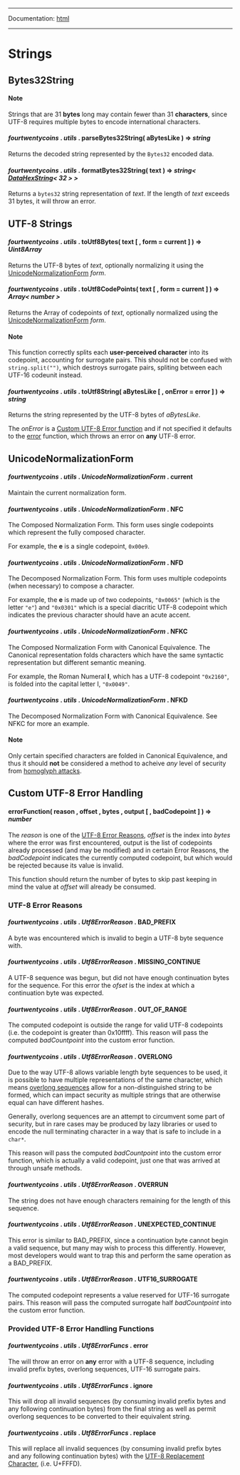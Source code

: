 -----

Documentation: [html](https://420integrated.com/wiki/)

-----

Strings
=======

Bytes32String
-------------

#### Note

Strings that are 31 **bytes** long may contain fewer than 31 **characters**, since UTF-8 requires multiple bytes to encode international characters.


#### *fourtwentycoins* . *utils* . **parseBytes32String**( aBytesLike ) => *string*

Returns the decoded string represented by the `Bytes32` encoded data.


#### *fourtwentycoins* . *utils* . **formatBytes32String**( text ) => *string< [DataHexString](/v5/api/utils/bytes/#DataHexString)< 32 > >*

Returns a `bytes32` string representation of *text*. If the length of *text* exceeds 31 bytes, it will throw an error.


UTF-8 Strings
-------------

#### *fourtwentycoins* . *utils* . **toUtf8Bytes**( text [ , form = current ] ) => *Uint8Array*

Returns the UTF-8 bytes of *text*, optionally normalizing it using the [UnicodeNormalizationForm](/v5/api/utils/strings/#strings--unicode-normalization-form) *form*.


#### *fourtwentycoins* . *utils* . **toUtf8CodePoints**( text [ , form = current ] ) => *Array< number >*

Returns the Array of codepoints of *text*, optionally normalized using the [UnicodeNormalizationForm](/v5/api/utils/strings/#strings--unicode-normalization-form) *form*.


#### Note

This function correctly splits each **user-perceived character** into its codepoint, accounting for surrogate pairs. This should not be confused with `string.split("")`, which destroys surrogate pairs, spliting between each UTF-16 codeunit instead.


#### *fourtwentycoins* . *utils* . **toUtf8String**( aBytesLike [ , onError = error ] ) => *string*

Returns the string represented by the UTF-8 bytes of *aBytesLike*.

The *onError* is a [Custom UTF-8 Error function](/v5/api/utils/strings/#strings--error-handling) and if not specified it defaults to the [error](/v5/api/utils/strings/#strings--Utf8Error) function, which throws an error on **any** UTF-8 error.


UnicodeNormalizationForm
------------------------

#### *fourtwentycoins* . *utils* . *UnicodeNormalizationForm* . **current**

Maintain the current normalization form.


#### *fourtwentycoins* . *utils* . *UnicodeNormalizationForm* . **NFC**

The Composed Normalization Form. This form uses single codepoints which represent the fully composed character.

For example, the **e** is a single codepoint, `0x00e9`.


#### *fourtwentycoins* . *utils* . *UnicodeNormalizationForm* . **NFD**

The Decomposed Normalization Form. This form uses multiple codepoints (when necessary) to compose a character.

For example, the **e** is made up of two codepoints, `"0x0065"` (which is the letter `"e"`) and `"0x0301"` which is a special diacritic UTF-8 codepoint which indicates the previous character should have an acute accent.


#### *fourtwentycoins* . *utils* . *UnicodeNormalizationForm* . **NFKC**

The Composed Normalization Form with Canonical Equivalence. The Canonical representation folds characters which have the same syntactic representation but different semantic meaning.

For example, the Roman Numeral **I**, which has a UTF-8 codepoint `"0x2160"`, is folded into the capital letter I, `"0x0049"`.


#### *fourtwentycoins* . *utils* . *UnicodeNormalizationForm* . **NFKD**

The Decomposed Normalization Form with Canonical Equivalence. See NFKC for more an example.


#### Note

Only certain specified characters are folded in Canonical Equivalence, and thus it should **not** be considered a method to acheive *any* level of security from [homoglyph attacks](https://en.wikipedia.org/wiki/IDN_homograph_attack).


Custom UTF-8 Error Handling
---------------------------

#### **errorFunction**( reason , offset , bytes , output [ , badCodepoint ] ) => *number*

The *reason* is one of the [UTF-8 Error Reasons](/v5/api/utils/strings/#strings--error-reasons), *offset* is the index into *bytes* where the error was first encountered, output is the list of codepoints already processed (and may be modified) and in certain Error Reasons, the *badCodepoint* indicates the currently computed codepoint, but which would be rejected because its value is invalid.

This function should return the number of bytes to skip past keeping in mind the value at *offset* will already be consumed.


### UTF-8 Error Reasons

#### *fourtwentycoins* . *utils* . *Utf8ErrorReason* . **BAD_PREFIX**

A byte was encountered which is invalid to begin a UTF-8 byte sequence with.


#### *fourtwentycoins* . *utils* . *Utf8ErrorReason* . **MISSING_CONTINUE**

A UTF-8 sequence was begun, but did not have enough continuation bytes for the sequence. For this error the *ofset* is the index at which a continuation byte was expected.


#### *fourtwentycoins* . *utils* . *Utf8ErrorReason* . **OUT_OF_RANGE**

The computed codepoint is outside the range for valid UTF-8 codepoints (i.e. the codepoint is greater than 0x10ffff). This reason will pass the computed *badCountpoint* into the custom error function.


#### *fourtwentycoins* . *utils* . *Utf8ErrorReason* . **OVERLONG**

Due to the way UTF-8 allows variable length byte sequences to be used, it is possible to have multiple representations of the same character, which means [overlong sequences](https://en.wikipedia.org/wiki/UTF-8#Overlong_encodings) allow for a non-distinguished string to be formed, which can impact security as multiple strings that are otherwise equal can have different hashes.

Generally, overlong sequences are an attempt to circumvent some part of security, but in rare cases may be produced by lazy libraries or used to encode the null terminating character in a way that is safe to include in a `char*`.

This reason will pass the computed *badCountpoint* into the custom error function, which is actually a valid codepoint, just one that was arrived at through unsafe methods.


#### *fourtwentycoins* . *utils* . *Utf8ErrorReason* . **OVERRUN**

The string does not have enough characters remaining for the length of this sequence.


#### *fourtwentycoins* . *utils* . *Utf8ErrorReason* . **UNEXPECTED_CONTINUE**

This error is similar to BAD_PREFIX, since a continuation byte cannot begin a valid sequence, but many may wish to process this differently. However, most developers would want to trap this and perform the same operation as a BAD_PREFIX.


#### *fourtwentycoins* . *utils* . *Utf8ErrorReason* . **UTF16_SURROGATE**

The computed codepoint represents a value reserved for UTF-16 surrogate pairs. This reason will pass the computed surrogate half *badCountpoint* into the custom error function.


### Provided UTF-8 Error Handling Functions

#### *fourtwentycoins* . *utils* . *Utf8ErrorFuncs* . **error**

The will throw an error on **any** error with a UTF-8 sequence, including invalid prefix bytes, overlong sequences, UTF-16 surrogate pairs.


#### *fourtwentycoins* . *utils* . *Utf8ErrorFuncs* . **ignore**

This will drop all invalid sequences (by consuming invalid prefix bytes and any following continuation bytes) from the final string as well as permit overlong sequences to be converted to their equivalent string.


#### *fourtwentycoins* . *utils* . *Utf8ErrorFuncs* . **replace**

This will replace all invalid sequences (by consuming invalid prefix bytes and any following continuation bytes) with the [UTF-8 Replacement Character](https://en.wikipedia.org/wiki/Specials_%28Unicode_block%29#Replacement_character), (i.e. U+FFFD).


